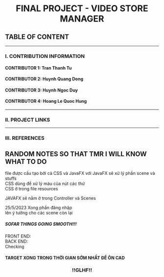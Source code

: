 <h1 align="center">FINAL PROJECT - VIDEO STORE MANAGER</h1>

## TABLE OF CONTENT

---

### I. CONTRIBUTION INFORMATION

#### CONTRIBUTOR 1: Tran Thanh Tu

#### CONTRIBUTOR 2: Huynh Quang Dong

#### CONTRIBUTOR 3: Huynh Ngoc Duy

#### CONTRIBUTOR 4: Hoang Le Quoc Hung

---

### II. PROJECT LINKS

---

### III. REFERENCES

<h2>RANDOM NOTES SO THAT TMR I WILL KNOW WHAT TO DO</h2>
file được cấu tạo bởi cả CSS và JavaFX với JavaFX sẽ xử lý phần scene và stuffs<br/>
CSS dùng để xử lý màu của nút các thứ<br/>
CSS ở trong file resources

JAVAFX sẽ nằm ở trong Controller và Scenes<br/>

25/5/2023
Xong phần đăng nhập<br/>
lên ý tưởng cho các scene còn lại <br/>

<h5>SOFAR THINGS GOING SMOOTH!!!</h5>
FRONT END: 
<br/>
BACK END: 
<br/>
Checking <br/>
<h4>TARGET XONG TRONG THỜI GIAN SỚM NHẤT ĐỂ ÔN CAD </h4>
<h3 align="center">!!GLHF!!</h3>
